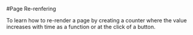 #Page Re-renfering

To learn how to re-render a page by creating a counter
where the value increases with time as a function or 
at the click of a button.